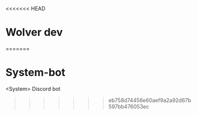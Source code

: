 <<<<<<< HEAD
# Wolver dev
=======
# System-bot
&lt;System> Discord bot
>>>>>>> eb758d74456e60aef9a2a92d67b597bb476053ec
